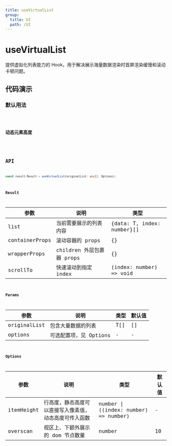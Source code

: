 ```yaml
---
title: useVirtualList
group:
  title: UI
  path: /UI
---
```


# useVirtualList

提供虚拟化列表能力的 Hook，用于解决展示海量数据渲染时首屏渲染缓慢和滚动卡顿问题。

## 代码演示

### 默认用法

<code src="./demo/demo1.tsx" />

### 动态元素高度

<code src="./demo/demo2.tsx" />

## API

```typescript
const result:Result = useVirtualList(originalList: any[], Options);
```

### Result

| 参数     | 说明                                     | 类型       |
|----------|------------------------------------------|------------|
| list  | 当前需要展示的列表内容                             | {data: T, index: number}[]    |
| containerProps     | 滚动容器的 props                             | {}        |
| wrapperProps | children 外层包裹器 props   | {} |
| scrollTo    | 快速滚动到指定 index                          | (index: number) => void        |

### Params

| 参数    | 说明                                         | 类型                   | 默认值 |
|---------|----------------------------------------------|------------------------|--------|
| originalList | 包含大量数据的列表 | T[] | []      |
| options | 可选配置项，见 Options                       | -                      | -      |


### Options

| 参数 | 说明         | 类型   | 默认值 |
|------|--------------|--------|--------|
| itemHeight | 行高度，静态高度可以直接写入像素值，动态高度可传入函数 | number \| ((index: number) => number) | -    |
| overscan | 视区上、下额外展示的 dom 节点数量 | number | 10    |